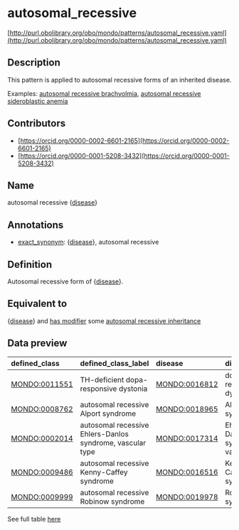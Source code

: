 # autosomal_recessive 

[http://purl.obolibrary.org/obo/mondo/patterns/autosomal_recessive.yaml](http://purl.obolibrary.org/obo/mondo/patterns/autosomal_recessive.yaml)
## Description 

This pattern is applied to autosomal recessive forms of an inherited disease.

Examples: [autosomal recessive brachyolmia](http://purl.obolibrary.org/obo/MONDO_0018662), [autosomal recessive sideroblastic anemia](http://purl.obolibrary.org/obo/MONDO_0016828)
## Contributors 
* [https://orcid.org/0000-0002-6601-2165](https://orcid.org/0000-0002-6601-2165) 
* [https://orcid.org/0000-0001-5208-3432](https://orcid.org/0000-0001-5208-3432) 
## Name 

autosomal recessive {[disease](http://purl.obolibrary.org/obo/MONDO_0000001)}

## Annotations 

* [exact_synonym](http://www.geneontology.org/formats/oboInOwl#hasExactSynonym): {[disease](http://purl.obolibrary.org/obo/MONDO_0000001)}, autosomal recessive

## Definition 

Autosomal recessive form of {[disease](http://purl.obolibrary.org/obo/MONDO_0000001)}.

## Equivalent to 

{[disease](http://purl.obolibrary.org/obo/MONDO_0000001)} and [has modifier](http://purl.obolibrary.org/obo/RO_0002573) some [autosomal recessive inheritance](http://purl.obolibrary.org/obo/HP_0000007)

## Data preview 
| defined_class                                | defined_class_label                                       | disease                                      | disease_label                         |
|:---------------------------------------------|:----------------------------------------------------------|:---------------------------------------------|:--------------------------------------|
| [MONDO:0011551](http://purl.obolibrary.org/obo/MONDO_0011551) | TH-deficient dopa-responsive dystonia                     | [MONDO:0016812](http://purl.obolibrary.org/obo/MONDO_0016812) | dopa-responsive dystonia              |
| [MONDO:0008762](http://purl.obolibrary.org/obo/MONDO_0008762) | autosomal recessive Alport syndrome                       | [MONDO:0018965](http://purl.obolibrary.org/obo/MONDO_0018965) | Alport syndrome                       |
| [MONDO:0002014](http://purl.obolibrary.org/obo/MONDO_0002014) | autosomal recessive Ehlers-Danlos syndrome, vascular type | [MONDO:0017314](http://purl.obolibrary.org/obo/MONDO_0017314) | Ehlers-Danlos syndrome, vascular type |
| [MONDO:0009486](http://purl.obolibrary.org/obo/MONDO_0009486) | autosomal recessive Kenny-Caffey syndrome                 | [MONDO:0016516](http://purl.obolibrary.org/obo/MONDO_0016516) | Kenny-Caffey syndrome                 |
| [MONDO:0009999](http://purl.obolibrary.org/obo/MONDO_0009999) | autosomal recessive Robinow syndrome                      | [MONDO:0019978](http://purl.obolibrary.org/obo/MONDO_0019978) | Robinow syndrome                      |

See full table [here](https://github.com/monarch-initiative/mondo/blob/master/src/patterns/data/matches/autosomal_recessive.tsv) 

